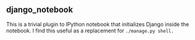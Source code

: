 

django_notebook
---------------

This is a trivial plugin to IPython notebook that initializes Django inside the notebook.  I find this useful as a replacement for `./manage.py shell.`

